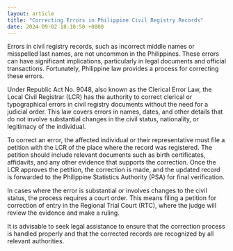```yaml
---
layout: article
title: "Correcting Errors in Philippine Civil Registry Records"
date: 2024-09-02 18:10:50 +0800
---
```


<p>Errors in civil registry records, such as incorrect middle names or misspelled last names, are not uncommon in the Philippines. These errors can have significant implications, particularly in legal documents and official transactions. Fortunately, Philippine law provides a process for correcting these errors.</p><p>Under Republic Act No. 9048, also known as the Clerical Error Law, the Local Civil Registrar (LCR) has the authority to correct clerical or typographical errors in civil registry documents without the need for a judicial order. This law covers errors in names, dates, and other details that do not involve substantial changes in the civil status, nationality, or legitimacy of the individual.</p><p>To correct an error, the affected individual or their representative must file a petition with the LCR of the place where the record was registered. The petition should include relevant documents such as birth certificates, affidavits, and any other evidence that supports the correction. Once the LCR approves the petition, the correction is made, and the updated record is forwarded to the Philippine Statistics Authority (PSA) for final verification.</p><p>In cases where the error is substantial or involves changes to the civil status, the process requires a court order. This means filing a petition for correction of entry in the Regional Trial Court (RTC), where the judge will review the evidence and make a ruling.</p><p>It is advisable to seek legal assistance to ensure that the correction process is handled properly and that the corrected records are recognized by all relevant authorities.</p>